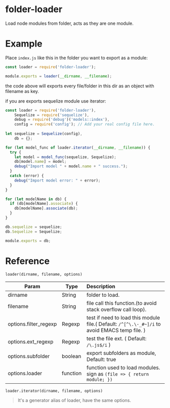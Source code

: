 # folder-loader
Load node modules from folder, acts as they are one module.

# Example

Place `index.js` like this in the folder you want to export as a module:

```Javascript
const loader = require('folder-loader');

module.exports = loader(__dirname, __filename);
```

the code above will exports every file/folder in this dir as an object with filename as key.

if you are exports sequelize module use iterator:

```Javascript
const loader = require('folder-loader'),
    Sequelize = require('sequelize'),
    debug = require('debug')('models::index'),
    config = require('config'); // Add your real config file here.
    
let sequelize = Sequelize(config),
    db = {};

for (let model_func of loader.iterator(__dirname, __filename)) {
  try {
    let model = model_func(sequelize, Sequelize);
    db[model.name] = model;
    debug("Import model " + model.name + " success.");
  }
  catch (error) {
    debug("Import model error: " + error);
  }
}

for (let modelName in db) {
  if (db[modelName].associate) {
    db[modelName].associate(db);
  }
}

db.sequelize = sequelize;
db.Sequelize = Sequelize;

module.exports = db;
```
# Reference

`loader(dirname, filename, options)`

Param | Type | Description
----- | ---- |:----
dirname | String | folder to load.
filename | String | file call this function.(to avoid stack overflow call loop).
options.filter_regexp | Regexp | test if need to load this module file.( Default: `/^[^\.\-_#~]/i` to avoid EMACS temp file. )
options.ext_regexp | Regexp | test the file ext. ( Default: `/\.js$/i` )
options.subfolder | boolean | export subfolders as module, Default: true
options.loader | function | function used to load modules. sign as `(file => { return module; })`

`loader.iterator(dirname, filename, options)`

> It's a generator alias of loader, have the same options.